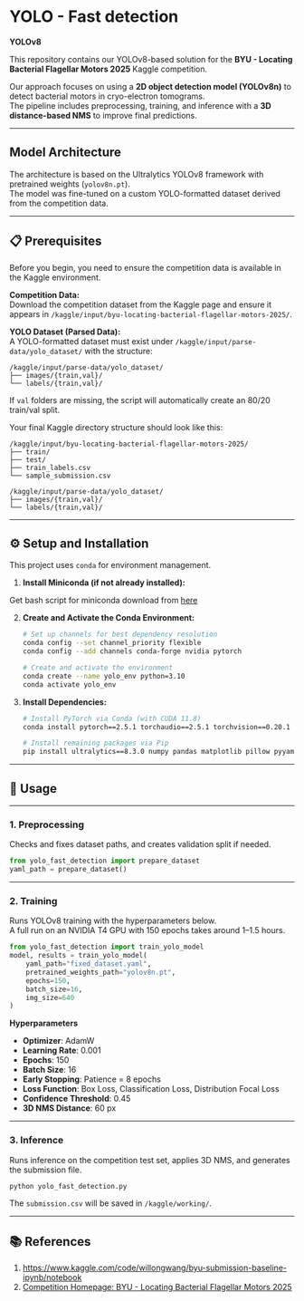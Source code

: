 # YOLO - Fast detection  
**YOLOv8**  

This repository contains our YOLOv8-based solution for the **BYU - Locating Bacterial Flagellar Motors 2025** Kaggle competition.

Our approach focuses on using a **2D object detection model (YOLOv8n)** to detect bacterial motors in cryo-electron tomograms.  
The pipeline includes preprocessing, training, and inference with a **3D distance-based NMS** to improve final predictions.

---

## Model Architecture  
The architecture is based on the Ultralytics YOLOv8 framework with pretrained weights (`yolov8n.pt`).  
The model was fine-tuned on a custom YOLO-formatted dataset derived from the competition data.

---

## 📋 Prerequisites  
Before you begin, you need to ensure the competition data is available in the Kaggle environment.

**Competition Data:**  
Download the competition dataset from the Kaggle page and ensure it appears in `/kaggle/input/byu-locating-bacterial-flagellar-motors-2025/`.

**YOLO Dataset (Parsed Data):**  
A YOLO-formatted dataset must exist under `/kaggle/input/parse-data/yolo_dataset/` with the structure:
```
/kaggle/input/parse-data/yolo_dataset/
├── images/{train,val}/
└── labels/{train,val}/
```
If `val` folders are missing, the script will automatically create an 80/20 train/val split.

Your final Kaggle directory structure should look like this:
```
/kaggle/input/byu-locating-bacterial-flagellar-motors-2025/
├── train/
├── test/
├── train_labels.csv
└── sample_submission.csv

/kaggle/input/parse-data/yolo_dataset/
├── images/{train,val}/
└── labels/{train,val}/
```

---

## ⚙️ Setup and Installation  

This project uses `conda` for environment management.

1.  **Install Miniconda (if not already installed):**

Get bash script for miniconda download from [here](https://docs.conda.io/en/main/miniconda.html#linux-installers)

2.  **Create and Activate the Conda Environment:**
    ```bash
    # Set up channels for best dependency resolution
    conda config --set channel_priority flexible
    conda config --add channels conda-forge nvidia pytorch

    # Create and activate the environment
    conda create --name yolo_env python=3.10
    conda activate yolo_env
    ```

3.  **Install Dependencies:**
    ```bash
    # Install PyTorch via Conda (with CUDA 11.8)
    conda install pytorch==2.5.1 torchaudio==2.5.1 torchvision==0.20.1 pytorch-cuda==11.8

    # Install remaining packages via Pip
    pip install ultralytics==8.3.0 numpy pandas matplotlib pillow pyyaml
    ```

---









## 🚀 Usage  
---

### 1. Preprocessing  
Checks and fixes dataset paths, and creates validation split if needed.
```python
from yolo_fast_detection import prepare_dataset
yaml_path = prepare_dataset()
```

---

### 2. Training  
Runs YOLOv8 training with the hyperparameters below.  
A full run on an NVIDIA T4 GPU with 150 epochs takes around 1–1.5 hours.

```python
from yolo_fast_detection import train_yolo_model
model, results = train_yolo_model(
    yaml_path="fixed_dataset.yaml",
    pretrained_weights_path="yolov8n.pt",
    epochs=150,
    batch_size=16,
    img_size=640
)
```

**Hyperparameters**  
- **Optimizer**: AdamW  
- **Learning Rate**: 0.001  
- **Epochs**: 150  
- **Batch Size**: 16  
- **Early Stopping**: Patience = 8 epochs  
- **Loss Function**: Box Loss, Classification Loss, Distribution Focal Loss  
- **Confidence Threshold**: 0.45  
- **3D NMS Distance**: 60 px  

---

### 3. Inference  
Runs inference on the competition test set, applies 3D NMS, and generates the submission file.

```bash
python yolo_fast_detection.py
```
The `submission.csv` will be saved in `/kaggle/working/`.

---

## 📚 References  
1. https://www.kaggle.com/code/willongwang/byu-submission-baseline-ipynb/notebook
2. [Competition Homepage: BYU - Locating Bacterial Flagellar Motors 2025](https://www.kaggle.com/competitions/byu-locating-bacterial-flagellar-motors-2025)

